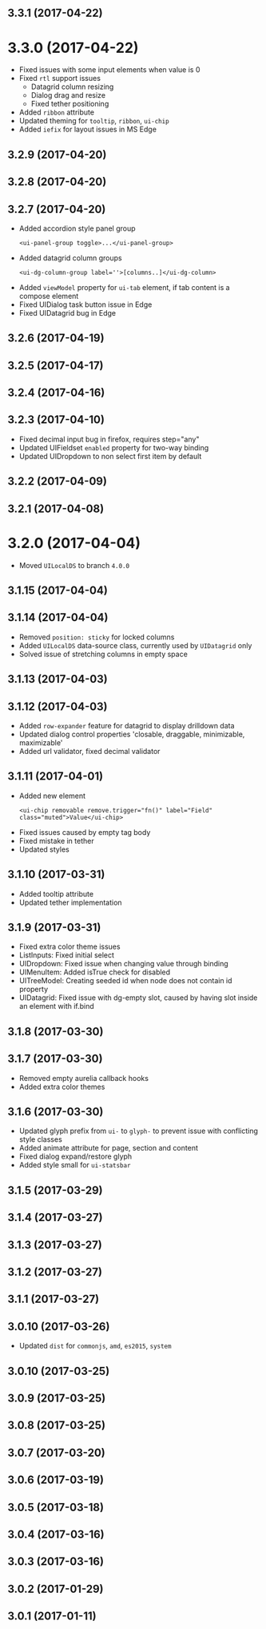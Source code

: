 <a name="3.3.1"></a>
## 3.3.1 (2017-04-22)



<a name="3.3.0"></a>
# 3.3.0 (2017-04-22)



* Fixed issues with some input elements when value is 0
* Fixed `rtl` support issues
  - Datagrid column resizing
  - Dialog drag and resize
  - Fixed tether positioning
* Added `ribbon` attribute
* Updated theming for `tooltip`, `ribbon`, `ui-chip`
* Added `iefix` for layout issues in MS Edge


<a name="3.2.9"></a>
## 3.2.9 (2017-04-20)


<a name="3.2.8"></a>
## 3.2.8 (2017-04-20)


<a name="3.2.7"></a>
## 3.2.7 (2017-04-20)

* Added accordion style panel group
  ```
  <ui-panel-group toggle>...</ui-panel-group>
  ```
* Added datagrid column groups
  ```
  <ui-dg-column-group label=''>[columns..]</ui-dg-column>
  ```
* Added `viewModel` property for `ui-tab` element, if tab content is a compose element
* Fixed UIDialog task button issue in Edge
* Fixed UIDatagrid bug in Edge

<a name="3.2.6"></a>
## 3.2.6 (2017-04-19)



<a name="3.2.5"></a>
## 3.2.5 (2017-04-17)



<a name="3.2.4"></a>
## 3.2.4 (2017-04-16)



<a name="3.2.3"></a>
## 3.2.3 (2017-04-10)



* Fixed decimal input bug in firefox, requires step="any"
* Updated UIFieldset `enabled` property for two-way binding
* Updated UIDropdown to non select first item by default


<a name="3.2.2"></a>
## 3.2.2 (2017-04-09)



<a name="3.2.1"></a>
## 3.2.1 (2017-04-08)



<a name="3.2.0"></a>
# 3.2.0 (2017-04-04)

* Moved `UILocalDS` to branch `4.0.0`



<a name="3.1.15"></a>
## 3.1.15 (2017-04-04)



<a name="3.1.14"></a>
## 3.1.14 (2017-04-04)

* Removed `position: sticky` for locked columns
* Added `UILocalDS` data-source class, currently used by `UIDatagrid` only
* Solved issue of stretching columns in empty space


<a name="3.1.13"></a>
## 3.1.13 (2017-04-03)



<a name="3.1.12"></a>
## 3.1.12 (2017-04-03)

* Added `row-expander` feature for datagrid to display drilldown data
* Updated dialog control properties 'closable, draggable, minimizable, maximizable'
* Added url validator, fixed decimal validator


<a name="3.1.11"></a>
## 3.1.11 (2017-04-01)

* Added new element
  ```
  <ui-chip removable remove.trigger="fn()" label="Field" class="muted">Value</ui-chip>
  ```
* Fixed issues caused by empty tag body
* Fixed mistake in tether
* Updated styles


<a name="3.1.10"></a>
## 3.1.10 (2017-03-31)

* Added tooltip attribute
* Updated tether implementation


<a name="3.1.9"></a>
## 3.1.9 (2017-03-31)

* Fixed extra color theme issues
* ListInputs: Fixed initial select
* UIDropdown: Fixed issue when changing value through binding
* UIMenuItem: Added isTrue check for disabled
* UITreeModel: Creating seeded id when node does not contain id property
* UIDatagrid: Fixed issue with dg-empty slot, caused by having slot inside an element with if.bind


<a name="3.1.8"></a>
## 3.1.8 (2017-03-30)



<a name="3.1.7"></a>
## 3.1.7 (2017-03-30)

* Removed empty aurelia callback hooks
* Added extra color themes


<a name="3.1.6"></a>
## 3.1.6 (2017-03-30)

* Updated glyph prefix from `ui-` to `glyph-` to prevent issue with conflicting style classes
* Added animate attribute for page, section and content
* Fixed dialog expand/restore glyph
* Added style small for `ui-statsbar`


<a name="3.1.5"></a>
## 3.1.5 (2017-03-29)



<a name="3.1.4"></a>
## 3.1.4 (2017-03-27)



<a name="3.1.3"></a>
## 3.1.3 (2017-03-27)



<a name="3.1.2"></a>
## 3.1.2 (2017-03-27)



<a name="3.1.1"></a>
## 3.1.1 (2017-03-27)



<a name="3.1.0"></a>
## 3.0.10 (2017-03-26)

* Updated `dist` for `commonjs`, `amd`, `es2015`, `system`


<a name="3.0.10"></a>
## 3.0.10 (2017-03-25)



<a name="3.0.9"></a>
## 3.0.9 (2017-03-25)



<a name="3.0.8"></a>
## 3.0.8 (2017-03-25)



<a name="3.0.7"></a>
## 3.0.7 (2017-03-20)



<a name="3.0.6"></a>
## 3.0.6 (2017-03-19)



<a name="3.0.5"></a>
## 3.0.5 (2017-03-18)



<a name="3.0.4"></a>
## 3.0.4 (2017-03-16)



<a name="3.0.3"></a>
## 3.0.3 (2017-03-16)



<a name="3.0.2"></a>
## 3.0.2 (2017-01-29)



<a name="3.0.1"></a>
## 3.0.1 (2017-01-11)
